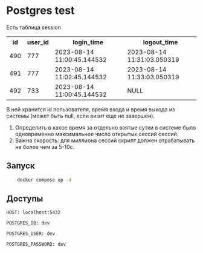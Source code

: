 # Postgres test

Есть таблица session
<table>
    <tr>
        <th>id</th>
        <th>user_id</th>
        <th>login_time</th>
        <th>logout_time</th>
    </tr>
    <tr>
    <td>490</td>
    <td>777</td>
    <td>2023-08-14 11:00:45.144532</td>
    <td>2023-08-14 11:31:03.050319</td>
</tr>
    <tr>
    <td>491</td>
    <td>777</td>
    <td>2023-08-14 11:02:45.144532</td>
    <td>2023-08-14 11:33:03.050319</td>
</tr>
    <tr>
    <td>492</td>
    <td>733</td>
    <td>2023-08-14 11:00:45.144532</td>
    <td>NULL</td>
</tr>
</table>

В ней хранится id пользователя, время входа и время выхода из системы (может быть null, если визит еще не завершен). 
 1. Определить в какое время за отдельно взятые сутки в системе было одновременно максимальное число открытых сессий сессий. 
 1. Важна скорость: для миллиона сессий скрипт должен отрабатывать не более чем за 5-10с.



## Запуск


```bash
    docker compose up -d
```

## **Доступы**

```
HOST: localhost:5432

POSTGRES_DB: dev

POSTGRES_USER: dev

POSTGRES_PASSWORD: dev
```